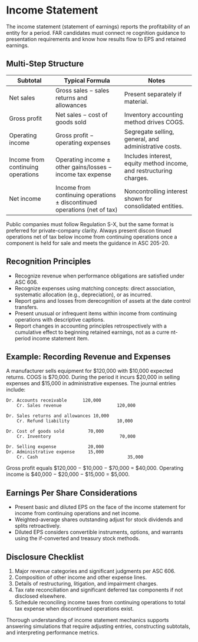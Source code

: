 # Income Statement

The income statement (statement of earnings) reports the profitability of an entity for a period. FAR candidates must connect re
cognition guidance to presentation requirements and know how results flow to EPS and retained earnings.

## Multi-Step Structure

| Subtotal | Typical Formula | Notes |
| --- | --- | --- |
| Net sales | Gross sales − sales returns and allowances | Present separately if material. |
| Gross profit | Net sales − cost of goods sold | Inventory accounting method drives COGS. |
| Operating income | Gross profit − operating expenses | Segregate selling, general, and administrative costs. |
| Income from continuing operations | Operating income ± other gains/losses − income tax expense | Includes interest, equity method income, and restructuring charges. |
| Net income | Income from continuing operations ± discontinued operations (net of tax) | Noncontrolling interest shown for consolidated entities. |

Public companies must follow Regulation S-X, but the same format is preferred for private-company clarity. Always present discon
tinued operations net of tax below income from continuing operations once a component is held for sale and meets the guidance in
 ASC 205-20.

## Recognition Principles

- Recognize revenue when performance obligations are satisfied under ASC 606.
- Recognize expenses using matching concepts: direct association, systematic allocation (e.g., depreciation), or as incurred.
- Report gains and losses from derecognition of assets at the date control transfers.
- Present unusual or infrequent items within income from continuing operations with descriptive captions.
- Report changes in accounting principles retrospectively with a cumulative effect to beginning retained earnings, not as a curre
nt-period income statement item.

## Example: Recording Revenue and Expenses

A manufacturer sells equipment for $120,000 with $10,000 expected returns. COGS is $70,000. During the period it incurs $20,000
in selling expenses and $15,000 in administrative expenses. The journal entries include:

```text
Dr. Accounts receivable      120,000
    Cr. Sales revenue                     120,000

Dr. Sales returns and allowances 10,000
    Cr. Refund liability                  10,000

Dr. Cost of goods sold         70,000
    Cr. Inventory                          70,000

Dr. Selling expense            20,000
Dr. Administrative expense     15,000
    Cr. Cash                                  35,000
```

Gross profit equals $120,000 − $10,000 − $70,000 = $40,000. Operating income is $40,000 − $20,000 − $15,000 = $5,000.

## Earnings Per Share Considerations

- Present basic and diluted EPS on the face of the income statement for income from continuing operations and net income.
- Weighted-average shares outstanding adjust for stock dividends and splits retroactively.
- Diluted EPS considers convertible instruments, options, and warrants using the if-converted and treasury stock methods.

## Disclosure Checklist

1. Major revenue categories and significant judgments per ASC 606.
2. Composition of other income and other expense lines.
3. Details of restructuring, litigation, and impairment charges.
4. Tax rate reconciliation and significant deferred tax components if not disclosed elsewhere.
5. Schedule reconciling income taxes from continuing operations to total tax expense when discontinued operations exist.

Thorough understanding of income statement mechanics supports answering simulations that require adjusting entries, constructing
subtotals, and interpreting performance metrics.
